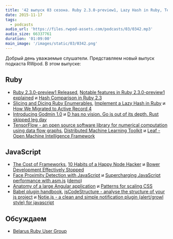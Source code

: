 ```yaml
---
title: '42 выпуск 03 сезона. Ruby 2.3.0-preview1, Lazy Hash in Ruby, TensorFlow, The Cost of Frameworks, jsCodeStructure и прочее'
date: 2015-11-17
tags:
  - podcasts
audio_url: 'https://files.rwpod-assets.com/podcasts/03/0342.mp3'
audio_size: 66337761
duration: '01:09:00'
main_image: '/images/static/03/0342.png'
---
```


Добрый день уважаемые слушатели. Представляем новый выпуск подкаста RWpod. В этом выпуске:

## Ruby

- [Ruby 2.3.0-preview1 Released](https://www.ruby-lang.org/en/news/2015/11/11/ruby-2-3-0-preview1-released/), [Notable features in Ruby 2.3.0-preview1 explained](http://yukas.by/ruby/2015/11/12/notable-features-in-ruby-2-3-0-preview1-explained/) и [Hash Comparison in Ruby 2.3](http://olivierlacan.com/posts/hash-comparison-in-ruby-2-3/)
- [Slicing and Dicing Ruby Enumerables](http://blog.honeybadger.io/ruby-enumerable-slicing-before-when-and-after/), [Implement a Lazy Hash in Ruby](http://6ftdan.com/allyourdev/2015/11/13/implement-a-lazy-hash-in-ruby/) и [How We Migrated to Active Record 4](https://engineering.heroku.com/blogs/2015-11-04-upgrading-to-active-record-4/)
- [Introducing Godmin 1.0](https://www.varvet.se/blog/update/2015/11/13/introducing-godmin-1-0.html) и [D has no vision. Go is out of its depth. Rust skipped leg day](https://www.quora.com/Which-language-has-the-brightest-future-in-replacement-of-C-between-D-Go-and-Rust-And-Why/answer/Andrei-Alexandrescu)
- [TensorFlow - an open source software library for numerical computation using data flow graphs](http://www.tensorflow.org/), [Distributed Machine Learning Toolkit](http://www.dmtk.io/) и [Leaf - Open Machine Intelligence Framework](http://autumnai.github.io/leaf/leaf/index.html)

## JavaScript

- [The Cost of Frameworks](https://aerotwist.com/blog/the-cost-of-frameworks/), [10 Habits of a Happy Node Hacker](http://blog.heroku.com/archives/2015/11/10/node-habits-2016) и [Bower Development Effectively Stopped](https://twitter.com/nachocoloma/status/663622545162280960)
- [Face Proximity Detection with JavaScript](http://www.sitepoint.com/face-proximity-detection-with-javascript/) и [Supercharging JavaScript performance with asm.js](http://blogs.windows.com/msedgedev/2015/11/10/supercharging-javascript-performance-with-asm-js/) ([demo](https://dev.windows.com/en-us/microsoft-edge/testdrive/demos/chess/))
- [Anatomy of a large Angular application](https://medium.com/@bojzi/anatomy-of-a-large-angular-application-f098e5e36994) и [Patterns for scaling CSS](http://red-badger.com/blog/2015/11/09/patterns-for-scaling-css/)
- [Babel plugin handbook](https://github.com/thejameskyle/babel-plugin-handbook), [jsCodeStructure - analyse the structure of your js project](https://github.com/timqian/jsCodeStructure) и [Notie.js - a clean and simple notification plugin (alert/growl style) for javascript](https://jaredreich.com/projects/notie.js/)

## Обсуждаем

- [Belarus Ruby User Group](http://brug.by/)
